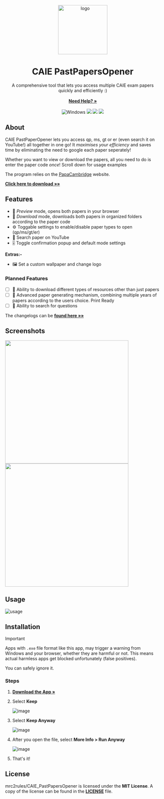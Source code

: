<div align="center"> 
  <img src="https://github.com/mrc2rules/CAIE_PastPaperOpener/assets/58372697/388bb400-5a58-4242-8f37-8410bde750e5" alt="logo" width="160">
</div>
<div align="center">
  <h1>CAIE PastPapersOpener </h1>
  <p>
    A comprehensive tool that lets you access multiple CAIE exam papers quickly and efficiently :)
    <br/>
    <br/>
    <a href="https://github.com/mrc2rules/CAIE_PastPapersOpener/wiki"><strong>Need Help? »</strong></a>
    <br/>
    <br/> 
    <img src="https://img.shields.io/badge/Windows-0078D6?style=for-the-badge&logo=windows&logoColor=white" alt="Windows" >
    <img src="https://img.shields.io/github/downloads/mrc2rules/CAIE_PastPapersOpener/total?style=for-the-badge&color=F62451" >
    <img src="https://img.shields.io/github/v/release/mrc2rules/CAIE_PastPaperOpener?style=for-the-badge" >
    <a href="https://discord.gg/Sb6QRYDxKG">
      <img src="https://img.shields.io/discord/1193530843151470592?style=for-the-badge&logo=discord&logoColor=7289da&label=Join%20Discord&color=7289da" >
    </a>
  </p>
</div>

## About
CAIE PastPaperOpener lets you access qp, ms, gt or er (even search it on YouTube!) all together in one go! It _maximises your efficiency_ and saves time by eliminating the need to google each paper seperately!

Whether you want to view or download the papers, all you need to do is enter the paper code _once_! Scroll down for usage examples

The program relies on the [PapaCambridge](https://papacambridge.com/) website.

[**Click here to download »»**](https://github.com/mrc2rules/CAIE_PastPapersOpener/releases/latest)

## Features
- 📄 _Preview_ mode, opens both papers in your browser
- 💾 _Download_ mode, downloads both papers in organized folders according to the paper code
- ⚙️ Toggable settings to enable/disable paper types to open (qp/ms/gt/er)
- 🔴 Search paper on YouTube
- 🎚️ Toggle confirmation popup and default mode settings
  
**Extras:-**
- 🖼️ Set a custom wallpaper and change logo

### Planned Features
- [ ] 💾 Ability to download different types of resources other than just papers
- [ ] 📂 Advanced paper generating mechanism, combining multiple years of papers according to the users choice. Print Ready
- [ ] 🔎 Ability to search for questions

The changelogs can be [**found here »»**](https://github.com/mrc2rules/CAIE_PastPapersOpener/blob/main/CHANGELOG.md)

## Screenshots

<p float="center">
  <img src="https://github.com/mrc2rules/CAIE_PastPaperOpener/assets/58372697/eac7ec1a-4a9a-44b3-a466-89a07b557cdf" width="400" />
  <img src="https://github.com/mrc2rules/CAIE_PastPaperOpener/assets/58372697/20f237e2-ee4b-4c65-a11c-c59ce28b27c3" width="400" /> 
</p>

## Usage
![usage](https://github.com/mrc2rules/CAIE_PastPaperOpener/assets/58372697/ad46f151-ddeb-44fb-8feb-267b25207fd0)



## Installation
> [!IMPORTANT]
> Apps with `.exe` file format like this app, may trigger a warning from Windows and your browser, whether they are harmful or not. This means actual harmless apps get blocked unfortunately (false positives).
> 
> You can safely ignore it.
### Steps
1. **<a href="https://github.com/mrc2rules/IGCSE_PastPapers_Opener/releases/"><strong>Download the App »</strong></a>**
2. Select **Keep**

    ![image](https://github.com/mrc2rules/CAIE_PastPapersOpener/assets/58372697/ddbb1ba6-d5b3-4b7d-a05b-14655fd3bb63)
4. Select **Keep Anyway**
 
   ![image](https://github.com/mrc2rules/CAIE_PastPapersOpener/assets/58372697/2e980d0b-4407-4cb7-acda-f1026e83910e)
5. After you open the file, select **More Info > Run Anyway**

   ![image](https://github.com/mrc2rules/CAIE_PastPapersOpener/assets/58372697/424a2c17-8c0d-46c0-bbcb-c701da5e9eea)
6. That's it!

## License
mrc2rules/CAIE_PastPapersOpener is licensed under the **MIT License**. A copy of the license can be found in the [**LICENSE**](https://github.com/mrc2rules/CAIE_PastPapersOpener/blob/main/LICENSE) file.
